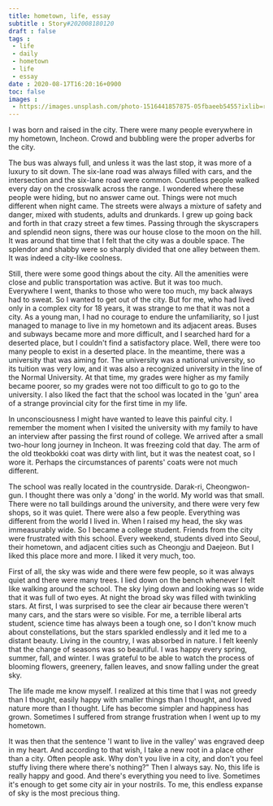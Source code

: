 ```yaml
---
title: hometown, life, essay
subtitle : Story#202008180120
draft : false
tags :
 - life
 - daily
 - hometown
 - life
 - essay
date : 2020-08-17T16:20:16+0900
toc: false
images : 
 - https://images.unsplash.com/photo-1516441857875-05fbaeeb5455?ixlib=rb-1.2.1&q=80&fm=jpg&crop=entropy&cs=tinysrgb&w=1080&fit=max&ixid=eyJhcHBfaWQiOjE1NTU0OX0
---
```


I was born and raised in the city. There were many people everywhere in my hometown, Incheon. Crowd and bubbling were the proper adverbs for the city.  

The bus was always full, and unless it was the last stop, it was more of a luxury to sit down. The six-lane road was always filled with cars, and the intersection and the six-lane road were common. Countless people walked every day on the crosswalk across the range. I wondered where these people were hiding, but no answer came out. Things were not much different when night came. The streets were always a mixture of safety and danger, mixed with students, adults and drunkards. I grew up going back and forth in that crazy street a few times. Passing through the skyscrapers and splendid neon signs, there was our house close to the moon on the hill. It was around that time that I felt that the city was a double space. The splendor and shabby were so sharply divided that one alley between them. It was indeed a city-like coolness.  

Still, there were some good things about the city. All the amenities were close and public transportation was active. But it was too much. Everywhere I went, thanks to those who were too much, my back always had to sweat. So I wanted to get out of the city. But for me, who had lived only in a complex city for 18 years, it was strange to me that it was not a city. As a young man, I had no courage to endure the unfamiliarity, so I just managed to manage to live in my hometown and its adjacent areas. Buses and subways became more and more difficult, and I searched hard for a deserted place, but I couldn't find a satisfactory place. Well, there were too many people to exist in a deserted place. In the meantime, there was a university that was aiming for. The university was a national university, so its tuition was very low, and it was also a recognized university in the line of the Normal University. At that time, my grades were higher as my family became poorer, so my grades were not too difficult to go to go to the university. I also liked the fact that the school was located in the 'gun' area of a strange provincial city for the first time in my life.  

In unconsciousness I might have wanted to leave this painful city. I remember the moment when I visited the university with my family to have an interview after passing the first round of college. We arrived after a small two-hour long journey in Incheon. It was freezing cold that day. The arm of the old tteokbokki coat was dirty with lint, but it was the neatest coat, so I wore it. Perhaps the circumstances of parents' coats were not much different.  

The school was really located in the countryside. Darak-ri, Cheongwon-gun. I thought there was only a 'dong' in the world. My world was that small. There were no tall buildings around the university, and there were very few shops, so it was quiet. There were also a few people. Everything was different from the world I lived in. When I raised my head, the sky was immeasurably wide. So I became a college student. Friends from the city were frustrated with this school. Every weekend, students dived into Seoul, their hometown, and adjacent cities such as Cheongju and Daejeon. But I liked this place more and more. I liked it very much, too.  

First of all, the sky was wide and there were few people, so it was always quiet and there were many trees. I lied down on the bench whenever I felt like walking around the school. The sky lying down and looking was so wide that it was full of two eyes. At night the broad sky was filled with twinkling stars. At first, I was surprised to see the clear air because there weren't many cars, and the stars were so visible. For me, a terrible liberal arts student, science time has always been a tough one, so I don't know much about constellations, but the stars sparkled endlessly and it led me to a distant beauty. Living in the country, I was absorbed in nature. I felt keenly that the change of seasons was so beautiful. I was happy every spring, summer, fall, and winter. I was grateful to be able to watch the process of blooming flowers, greenery, fallen leaves, and snow falling under the great sky.  

The life made me know myself. I realized at this time that I was not greedy than I thought, easily happy with smaller things than I thought, and loved nature more than I thought. Life has become simpler and happiness has grown. Sometimes I suffered from strange frustration when I went up to my hometown.  

It was then that the sentence 'I want to live in the valley' was engraved deep in my heart. And according to that wish, I take a new root in a place other than a city. Often people ask. Why don't you live in a city, and don't you feel stuffy living there where there's nothing?" Then I always say. No, this life is really happy and good. And there's everything you need to live. Sometimes it's enough to get some city air in your nostrils. To me, this endless expanse of sky is the most precious thing.  

